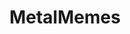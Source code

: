 ---
title: MetalMemes
crosslinks:
- youtubefactsbot
- livven
- gatekeeping
- u_imguralbumbot
- Metal
- europe
- ShitTheFalseSay
- progmetal
- Metalcore
- killthosewhodisagree
- cradleoffilth
- trashyboners
- ScottishPeopleTwitter
- batty
- doommetal
- AwesomeCarMods
- lewronggeneration
- enlightenedbirdmen
- japancirclejerk
- PussyPass
---